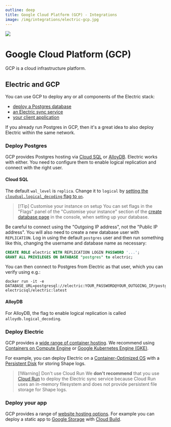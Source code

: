 ```yaml
---
outline: deep
title: Google Cloud Platform (GCP) - Integrations
image: /img/integrations/electric-gcp.jpg
---
```


<img src="/img/integrations/gcp.svg" class="product-icon" />

# Google Cloud Platform (GCP)

GCP is a cloud infrastructure platform.

## Electric and GCP

You can use GCP to deploy any or all components of the Electric stack:

- [deploy a Postgres database](#deploy-postgres)
- [an Electric sync service](#deploy-electric)
- [your client application](#deploy-your-app)

If you already run Postgres in GCP, then it's a great idea to also deploy Electric within the same network.

### Deploy Postgres

GCP provides Postgres hosting via [Cloud SQL](https://cloud.google.com/sql/docs/postgres/) or [AlloyDB](https://cloud.google.com/alloydb). Electric works with either. You need to configure them to enable logical replication and connect with the right user.

#### Cloud SQL

The default `wal_level` is `replica`. Change it to `logical` by [setting the `cloudsql.logical_decoding` flag to `on`](https://cloud.google.com/sql/docs/postgres/replication/configure-logical-replication#configure-your-postgresql-instance).

> [!Tip] Customise your instance on setup
> You can set flags in the "Flags" panel of the "Customise your instance" section of the [create database page](https://console.cloud.google.com/sql/instances/create;engine=PostgreSQL) in the console, when setting up your database.

Be careful to connect using the "Outgoing IP address", not the "Public IP address". You will also need to create a new database user with `REPLICATION`. Log in using the default `postgres` user and then run something like this, changing the username and database name as necessary:

```sql
CREATE ROLE electric WITH REPLICATION LOGIN PASSWORD '...';
GRANT ALL PRIVILEGES ON DATABASE "postgres" to electric;
```

You can then connect to Postgres from Electric as that user, which you can verify using e.g.:

```shell
docker run -it -e DATABASE_URL=postgresql://electric:YOUR_PASSWORD@YOUR_OUTGOING_IP/postgres electricsql/electric:latest
```

#### AlloyDB

For AlloyDB, the flag to enable logical replication is called `alloydb.logical_decoding`.

### Deploy Electric

GCP provides a [wide range of container hosting](https://cloud.google.com/containers). We recommend using [Containers on Compute Engine](https://cloud.google.com/compute/docs/containers/deploying-containers) or [Google Kubernetes Engine (GKE)](https://cloud.google.com/kubernetes-engine).

For example, you can deploy Electric on a [Container-Optimized OS](https://cloud.google.com/container-optimized-os/docs) with a [Persistent Disk](https://cloud.google.com/compute/docs/disks/#pdspecs) for storing Shape logs.

> [!Warning] Don't use Cloud Run
> We **don't recommend** that you use [Cloud Run](https://cloud.google.com/run) to deploy the Electric sync service because Cloud Run uses an in-memory filesystem and does not provide persistent file storage for Shape logs.

### Deploy your app

GCP provides a range of [website hosting options](https://cloud.google.com/solutions/web-hosting?hl=en). For example you can deploy a static app to [Google Storage](https://cloud.google.com/storage/docs/hosting-static-website) with [Cloud Build](https://cloud.google.com/build/docs/overview).
